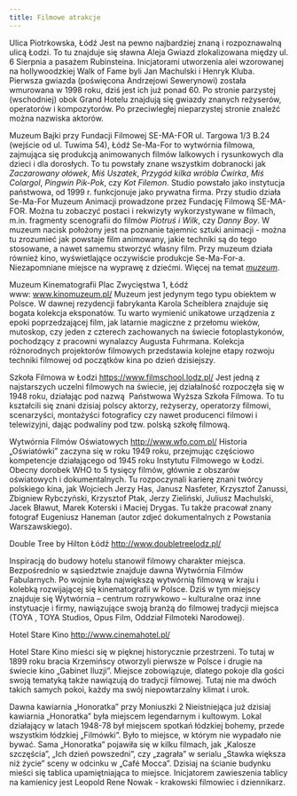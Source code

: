 ```yaml
---
title: Filmowe atrakcje
---
```

Ulica Piotrkowska, Łódź
Jest na pewno najbardziej znaną i rozpoznawalną ulicą Łodzi. To tu znajduje się sławna Aleja Gwiazd zlokalizowana między ul. 6 Sierpnia a pasażem Rubinsteina. Inicjatorami utworzenia alei wzorowanej na hollywoodzkiej Walk of Fame byli Jan Machulski i Henryk Kluba. Pierwsza gwiazda (poświęcona Andrzejowi Sewerynowi) została wmurowana w 1998 roku, dziś jest ich już ponad 60. Po stronie parzystej (wschodniej) obok Grand Hotelu znajdują się gwiazdy znanych reżyserów, operatorów i kompozytorów. Po przeciwległej nieparzystej stronie znaleźć można nazwiska aktorów. 

Muzeum Bajki przy Fundacji Filmowej SE-MA-FOR
ul. Targowa 1/3 B.24 (wejście od ul. Tuwima 54), Łódź
Se-Ma-For to wytwórnia filmowa, zajmująca się produkcją animowanych filmów lalkowych i rysunkowych dla dzieci i dla dorosłych. To tu powstały znane wszystkim dobranocki jak *Zaczarowany ołówek*, *Miś Uszatek*, *Przygód kilka wróbla Ćwirka*, *Miś Colargol*, *Pingwin Pik-Pok*, czy *Kot Filemon*. Studio powstało jako instytucja państwowa, od 1999 r. funkcjonuje jako prywatna firma. Przy studio działa Se-Ma-For Muzeum Animacji prowadzone przez Fundację Filmową SE-MA-FOR. Można tu zobaczyć postaci i rekwizyty wykorzystywane w filmach, m.in. fragmenty scenografii do filmów *Piotruś i Wilk*, czy *Danny Boy*. W muzeum nacisk położony jest na poznanie tajemnic sztuki animacji - można tu zrozumieć jak powstaje film animowany, jakie techniki są do tego stosowane, a nawet samemu stworzyć własny film. Przy muzeum działa również kino, wyświetlające oczywiście produkcje Se-Ma-For-a. Niezapomniane miejsce na wyprawę z dziećmi.
Więcej na temat [*muzeum*](www.muzeum.se-ma-for.com/).

Muzeum Kinematografii
Plac Zwycięstwa 1, Łódź
www: www.kinomuzeum.pl/
Muzeum jest jedynym tego typu obiektem w Polsce. W dawnej rezydencji fabrykanta Karola Scheiblera znajduje się bogata kolekcja eksponatów. Tu warto wymienić unikatowe urządzenia z epoki poprzedzającej film, jak latarnie magiczne z przełomu wieków, mutoskop, czy jeden z czterech zachowanych na świecie fotoplastykonów, pochodzący z pracowni wynalazcy Augusta Fuhrmana. Kolekcja różnorodnych projektorów filmowych przedstawia kolejne etapy rozwoju techniki filmowej od początków kina po dzień dzisiejszy.

Szkoła Filmowa w Łodzi
https://www.filmschool.lodz.pl/
Jest jedną z najstarszych uczelni filmowych na świecie, jej działalność rozpoczęła się w 1948 roku, działając pod nazwą  Państwowa Wyższa Szkoła Filmowa. To tu kształcili się znani dzisiaj polscy aktorzy, reżyserzy, operatorzy filmowi, scenarzyści, montażyści fotograficy czy nawet producenci filmowi i telewizyjni, dając podwaliny pod tzw. polską szkołę filmową. 

Wytwórnia Filmów Oświatowych
http://www.wfo.com.pl/
Historia „Oświatówki” zaczyna się w roku 1949 roku,  przejmując częściowo kompetencje działającego od 1945 roku Instytutu Filmowego w Łodzi. Obecny dorobek WHO to 5 tysięcy filmów, głównie z obszarów oświatowych i dokumentalnych. Tu rozpoczynali karierę znani twórcy polskiego kina, jak Wojciech Jerzy Has, Janusz Nasfeter, Krzysztof Zanussi, Zbigniew Rybczyński, Krzysztof Ptak, Jerzy Zieliński, Juliusz Machulski, Jacek Bławut, Marek Koterski i Maciej Drygas. Tu także pracował znany 
fotograf Eugeniusz Haneman (autor zdjeć dokumentalnych z Powstania Warszawskiego). 

Double Tree by Hilton Łódź
http://www.doubletreelodz.pl/

Inspiracją do budowy hotelu  stanowił filmowy charakter miejsca. Bezpośrednio w sąsiedztwie znajduje dawna Wytwórnia Filmów Fabularnych. Po wojnie była największą wytwórnią filmową w kraju i kolebką rozwijającej się kinematografii w Polsce. Dziś w tym miejscy znajduje się Wytwórnia – centrum rozrywkowo – kulturalne oraz inne instytuacje i firmy, nawiązujące swoją branżą do filmowej tradycji miejsca (TOYA , TOYA Studios, Opus Film, Oddział Filmoteki Narodowej).

Hotel Stare Kino
http://www.cinemahotel.pl/

Hotel Stare Kino mieści się w pięknej historycznie przestrzeni. To tutaj w 1899 roku bracia Krzemińscy otworzyli pierwsze w Polsce i drugie na świecie kino „Gabinet Iluzji”.
Miejsce zobowiązuje, dlatego pokoje dla gości swoją tematyką także nawiązują do tradycji filmowej. Tutaj nie ma dwóch takich samych pokoi, każdy ma swój niepowtarzalny klimat i urok. 

Dawna kawiarnia „Honoratka” przy Moniuszki 2 
Nieistniejąca już dzisiaj kawiarnia „Honoratka” była miejscem legendarnym i kultowym. Lokal działający w latach 1948-78 był miejscem spotkań łódzkiej bohemy, przede wszystkim łódzkiej „Filmówki”. Było to miejsce, w którym nie wypadało nie bywać. Sama „Honoratka” pojawiła się w kilku filmach, jak „Kalosze szczęścia”, „Ich dzień powszedni”, czy „zagrała” w serialu „Stawka większa niż życie” sceny w odcinku w „Café Mocca”. Dzisiaj na ścianie budynku mieści się tablica upamiętniająca to miejsce. Inicjatorem zawieszenia tablicy na kamienicy jest Leopold Rene Nowak - krakowski filmowiec i dziennikarz.
